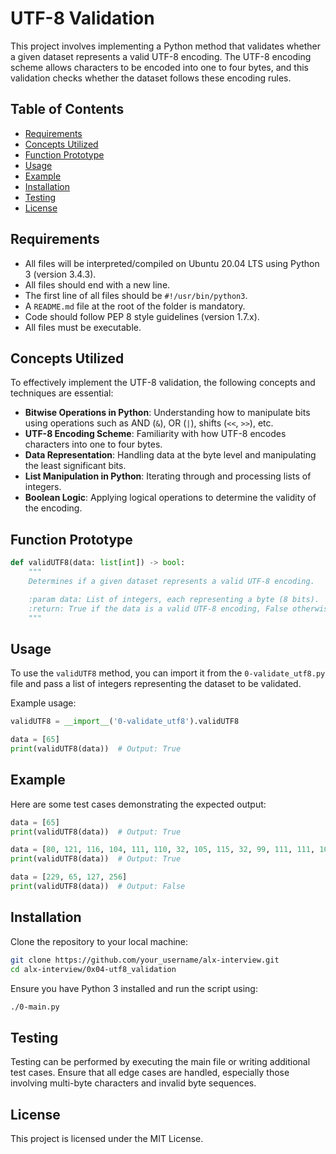 # UTF-8 Validation

This project involves implementing a Python method that validates whether a given dataset represents a valid UTF-8 encoding. The UTF-8 encoding scheme allows characters to be encoded into one to four bytes, and this validation checks whether the dataset follows these encoding rules.

## Table of Contents

- [Requirements](#requirements)
- [Concepts Utilized](#concepts-utilized)
- [Function Prototype](#function-prototype)
- [Usage](#usage)
- [Example](#example)
- [Installation](#installation)
- [Testing](#testing)
- [License](#license)

## Requirements

- All files will be interpreted/compiled on Ubuntu 20.04 LTS using Python 3 (version 3.4.3).
- All files should end with a new line.
- The first line of all files should be `#!/usr/bin/python3`.
- A `README.md` file at the root of the folder is mandatory.
- Code should follow PEP 8 style guidelines (version 1.7.x).
- All files must be executable.

## Concepts Utilized

To effectively implement the UTF-8 validation, the following concepts and techniques are essential:

- **Bitwise Operations in Python**: Understanding how to manipulate bits using operations such as AND (`&`), OR (`|`), shifts (`<<`, `>>`), etc.
- **UTF-8 Encoding Scheme**: Familiarity with how UTF-8 encodes characters into one to four bytes.
- **Data Representation**: Handling data at the byte level and manipulating the least significant bits.
- **List Manipulation in Python**: Iterating through and processing lists of integers.
- **Boolean Logic**: Applying logical operations to determine the validity of the encoding.

## Function Prototype

```python
def validUTF8(data: list[int]) -> bool:
    """
    Determines if a given dataset represents a valid UTF-8 encoding.

    :param data: List of integers, each representing a byte (8 bits).
    :return: True if the data is a valid UTF-8 encoding, False otherwise.
    """
```

## Usage

To use the `validUTF8` method, you can import it from the `0-validate_utf8.py` file and pass a list of integers representing the dataset to be validated.

Example usage:

```python
validUTF8 = __import__('0-validate_utf8').validUTF8

data = [65]
print(validUTF8(data))  # Output: True
```

## Example

Here are some test cases demonstrating the expected output:

```python
data = [65]
print(validUTF8(data))  # Output: True

data = [80, 121, 116, 104, 111, 110, 32, 105, 115, 32, 99, 111, 111, 108, 33]
print(validUTF8(data))  # Output: True

data = [229, 65, 127, 256]
print(validUTF8(data))  # Output: False
```

## Installation

Clone the repository to your local machine:

```bash
git clone https://github.com/your_username/alx-interview.git
cd alx-interview/0x04-utf8_validation
```

Ensure you have Python 3 installed and run the script using:

```bash
./0-main.py
```

## Testing

Testing can be performed by executing the main file or writing additional test cases. Ensure that all edge cases are handled, especially those involving multi-byte characters and invalid byte sequences.

## License

This project is licensed under the MIT License.